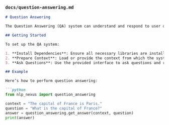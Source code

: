 
### `docs/question-answering.md`

```markdown
# Question Answering

The Question Answering (QA) system can understand and respond to user queries based on a given context.

## Getting Started

To set up the QA system:

1. **Install Dependencies**: Ensure all necessary libraries are installed.
2. **Prepare Context**: Load or provide the context from which the system will answer questions.
3. **Ask Questions**: Use the provided interface to ask questions and receive answers.

## Example

Here’s how to perform question answering:

```python
from nlp_nexus import question_answering

context = "The capital of France is Paris."
question = "What is the capital of France?"
answer = question_answering.get_answer(context, question)
print(answer)